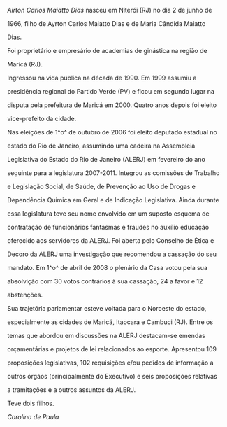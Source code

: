 

*Airton Carlos Maiatto Dias* nasceu em Niterói (RJ) no dia 2 de junho de

1966, filho de Ayrton Carlos Maiatto Dias e de Maria Cândida Maiatto

Dias.



Foi proprietário e empresário de academias de ginástica na região de

Maricá (RJ).



Ingressou na vida pública na década de 1990. Em 1999 assumiu a

presidência regional do Partido Verde (PV) e ficou em segundo lugar na

disputa pela prefeitura de Maricá em 2000. Quatro anos depois foi eleito

vice-prefeito da cidade.



Nas eleições de 1^o^ de outubro de 2006 foi eleito deputado estadual no

estado do Rio de Janeiro, assumindo uma cadeira na Assembleia

Legislativa do Estado do Rio de Janeiro (ALERJ) em fevereiro do ano

seguinte para a legislatura 2007-2011. Integrou as comissões de Trabalho

e Legislação Social, de Saúde, de Prevenção ao Uso de Drogas e

Dependência Química em Geral e de Indicação Legislativa. Ainda durante

essa legislatura teve seu nome envolvido em um suposto esquema de

contratação de funcionários fantasmas e fraudes no auxílio educação

oferecido aos servidores da ALERJ. Foi aberta pelo Conselho de Ética e

Decoro da ALERJ uma investigação que recomendou a cassação do seu

mandato. Em 1^o^ de abril de 2008 o plenário da Casa votou pela sua

absolvição com 30 votos contrários à sua cassação, 24 a favor e 12

abstenções.



Sua trajetória parlamentar esteve voltada para o Noroeste do estado,

especialmente as cidades de Maricá, Itaocara e Cambuci (RJ). Entre os

temas que abordou em discussões na ALERJ destacam-se emendas

orçamentárias e projetos de lei relacionados ao esporte. Apresentou 109

proposições legislativas, 102 requisições e/ou pedidos de informação a

outros órgãos (principalmente do Executivo) e seis proposições relativas

a tramitações e a outros assuntos da ALERJ.



Teve dois filhos.



*Carolina de Paula*



